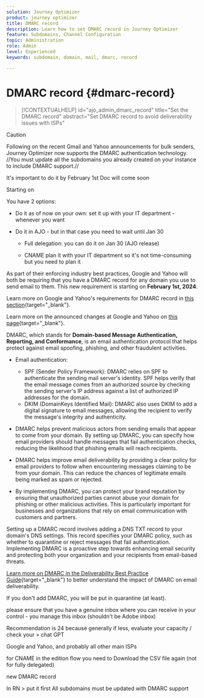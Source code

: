 ```yaml
---
solution: Journey Optimizer
product: journey optimizer
title: DMARC record
description: Learn how to set DMARC record in Journey Optimizer
feature: Subdomains, Channel Configuration
topic: Administration
role: Admin
level: Experienced
keywords: subdomain, domain, mail, dmarc, record

---
```

# DMARC record {#dmarc-record}

>[!CONTEXTUALHELP]
>id="ajo_admin_dmarc_record"
>title="Set the DMARC record"
>abstract="Set DMARC record to avoid deliverability issues with ISPs"

>[!CAUTION]
>
>Following on the recent Gmail and Yahoo announcements for bulk senders, Journey Optimizer now supports the DMARC authentication technology. //You must update all the subdomains you already created on your instance to include DMARC support.//

It's important to do it by February 1st
Doc will come soon

Starting on 

You have 2 options:

* Do it as of now on your own: set it up with your IT department - whenever you want

* Do it in AJO - but in that case you need to wait until Jan 30

    * Full delegation: you can do it on Jan 30 (AJO release)

    * CNAME plan it with your IT department so it's not time-consuming but you need to plan it

As part of their enforcing industry best practices, Google and Yahoo will both be requiring that you have a DMARC record for any domain you use to send email to them. This new requirement is starting on **February 1st, 2024**.

Learn more on Google and Yahoo's requirements for DMARC record in [this section](https://experienceleague.adobe.com/docs/deliverability-learn/deliverability-best-practice-guide/additional-resources/guidance-around-changes-to-google-and-yahoo.html?lang=en#dmarc%3A){target="_blank"}.

Learn more on the announced changes at Google and Yahoo on [this page](https://experienceleague.adobe.com/docs/deliverability-learn/deliverability-best-practice-guide/additional-resources/guidance-around-changes-to-google-and-yahoo.html?lang=en#dmarc%3A){target="_blank"}.

DMARC, which stands for **Domain-based Message Authentication, Reporting, and Conformance**, is an email authentication protocol that helps protect against email spoofing, phishing, and other fraudulent activities.

* Email authentication:

    * SPF (Sender Policy Framework): DMARC relies on SPF to authenticate the sending mail server's identity. SPF helps verify that the email message comes from an authorized source by checking the sending server's IP address against a list of authorized IP addresses for the domain.
    * DKIM (DomainKeys Identified Mail): DMARC also uses DKIM to add a digital signature to email messages, allowing the recipient to verify the message's integrity and authenticity.

* DMARC helps prevent malicious actors from sending emails that appear to come from your domain. By setting up DMARC, you can specify how email providers should handle messages that fail authentication checks, reducing the likelihood that phishing emails will reach recipients.

* DMARC helps improve email deliverability by providing a clear policy for email providers to follow when encountering messages claiming to be from your domain. This can reduce the chances of legitimate emails being marked as spam or rejected.

* By implementing DMARC, you can protect your brand reputation by ensuring that unauthorized parties cannot abuse your domain for phishing or other malicious activities. This is particularly important for businesses and organizations that rely on email communication with customers and partners.

Setting up a DMARC record involves adding a DNS TXT record to your domain's DNS settings. This record specifies your DMARC policy, such as whether to quarantine or reject messages that fail authentication. Implementing DMARC is a proactive step towards enhancing email security and protecting both your organization and your recipients from email-based threats.

[Learn more on DMARC in the Deliverability Best Practice Guide](https://experienceleague.adobe.com/docs/deliverability-learn/deliverability-best-practice-guide/additional-resources/technotes/implement-dmarc.html){target="_blank"} to better understand the impact of DMARC on email deliverability.

If you don't add DMARC, you will be put in quarantine (at least).

please ensure that you have a genuine inbox where you can receive in your control - you manage this inbox (shouldn't be Adobe inbox)

Recommendation is 24 because generally
if less, evaluate your capacity / check your > chat GPT

Google and Yahoo, and probably all other main ISPs

for CNAME in the edition flow you need to Download the CSV file again (not for fully delegated)

new DMARC record

In RN > put it first
All subdomains must be updated with DMARC support



